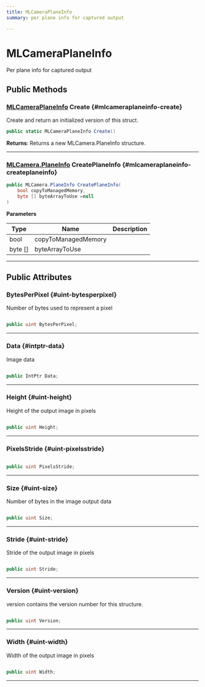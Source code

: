 ```yaml
---
title: MLCameraPlaneInfo
summary: per plane info for captured output 

---
```


# MLCameraPlaneInfo




Per plane info for captured output   





## Public Methods

### [MLCameraPlaneInfo](/versioned_docs/version-22-May-2023/unity-api/api/UnityEngine.XR.MagicLeap/MLCameraBase/NativeBindings/UnityEngine.XR.MagicLeap.MLCameraBase.NativeBindings.MLCameraPlaneInfo.md) Create {#mlcameraplaneinfo-create}

Create and return an initialized version of this struct. 

```csharp
public static MLCameraPlaneInfo Create()
```






**Returns**: Returns a new MLCamera.PlaneInfo structure.



-----------

### [MLCamera.PlaneInfo](/versioned_docs/version-22-May-2023/unity-api/api/UnityEngine.XR.MagicLeap/MLCameraBase/UnityEngine.XR.MagicLeap.MLCameraBase.PlaneInfo.md) CreatePlaneInfo {#mlcameraplaneinfo-createplaneinfo}

```csharp
public MLCamera.PlaneInfo CreatePlaneInfo(
    bool copyToManagedMemory,
    byte [] byteArrayToUse =null
)
```


**Parameters**

| Type | Name  | Description  | 
|--|--|--|
| bool |copyToManagedMemory||
| byte [] |byteArrayToUse||






-----------

## Public Attributes

### BytesPerPixel {#uint-bytesperpixel}

Number of bytes used to represent a pixel 

```csharp

public uint BytesPerPixel;

```






-----------

### Data {#intptr-data}

Image data 

```csharp

public IntPtr Data;

```






-----------

### Height {#uint-height}

Height of the output image in pixels 

```csharp

public uint Height;

```






-----------

### PixelsStride {#uint-pixelsstride}

```csharp

public uint PixelsStride;

```






-----------

### Size {#uint-size}

Number of bytes in the image output data 

```csharp

public uint Size;

```






-----------

### Stride {#uint-stride}

Stride of the output image in pixels 

```csharp

public uint Stride;

```






-----------

### Version {#uint-version}

version contains the version number for this structure. 

```csharp

public uint Version;

```






-----------

### Width {#uint-width}

Width of the output image in pixels 

```csharp

public uint Width;

```






-----------


